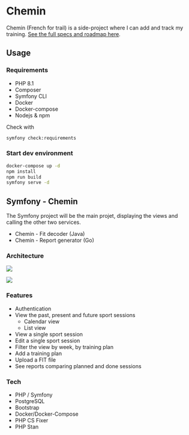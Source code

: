 # Chemin
Chemin (French for trail) is a side-project where I can add and track my training.
[See the full specs and roadmap here](https://hackmd.io/@fjNFD8fpTAqHBnrRIQFRMQ/rkb-mTeQc).

## Usage

### Requirements

- PHP 8.1
- Composer
- Symfony CLI
- Docker
- Docker-compose
- Nodejs & npm

Check with
```bash
symfony check:requirements
```

### Start dev environment

```bash
docker-compose up -d
npm install
npm run build
symfony serve -d
```

## Symfony - Chemin
The Symfony project will be the main projet, displaying the views and calling the other two services.
- Chemin - Fit decoder (Java)
- Chemin - Report generator (Go)

### Architecture
![](https://i.imgur.com/bp4Hv0b.png)

![](https://i.imgur.com/eoNbWAz.png)

### Features
- Authentication
- View the past, present and future sport sessions
    - Calendar view
    - List view
- View a single sport session
- Edit a single sport session
- Filter the view by week, by training plan
- Add a training plan
- Upload a FIT file
- See reports comparing planned and done sessions

### Tech
- PHP / Symfony
- PostgreSQL
- Bootstrap
- Docker/Docker-Compose
- PHP CS Fixer
- PHP Stan
